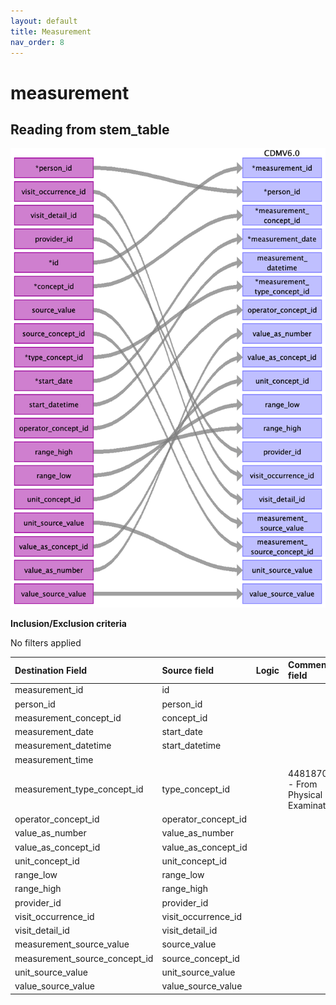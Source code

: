 ```yaml
---
layout: default
title: Measurement
nav_order: 8
---
```


# measurement

## Reading from stem_table

![](index_files/image13.png)

**Inclusion/Exclusion criteria**

No filters applied

| Destination Field             | Source field        | Logic | Comment field |
|:------------------------------|:--------------------|:------|:--------------|
| measurement_id                | id                  |       |               |
| person_id                     | person_id           |       |               |
| measurement_concept_id        | concept_id          |       |               |
| measurement_date              | start_date          |       |               |
| measurement_datetime          | start_datetime      |       |               |
| measurement_time              |                     |       |               |
| measurement_type_concept_id   | type_concept_id     |       | 44818701 - From Physical Examination|
| operator_concept_id           | operator_concept_id |       |               |
| value_as_number               | value_as_number     |       |               |
| value_as_concept_id           | value_as_concept_id |       |               |
| unit_concept_id               | unit_concept_id     |       |               |
| range_low                     | range_low           |       |               |
| range_high                    | range_high          |       |               |
| provider_id                   | provider_id         |       |               |
| visit_occurrence_id           | visit_occurrence_id |       |               |
| visit_detail_id               | visit_detail_id     |       |               |
| measurement_source_value      | source_value        |       |               |
| measurement_source_concept_id | source_concept_id   |       |               |
| unit_source_value             | unit_source_value   |       |               |
| value_source_value            | value_source_value  |       |               |

